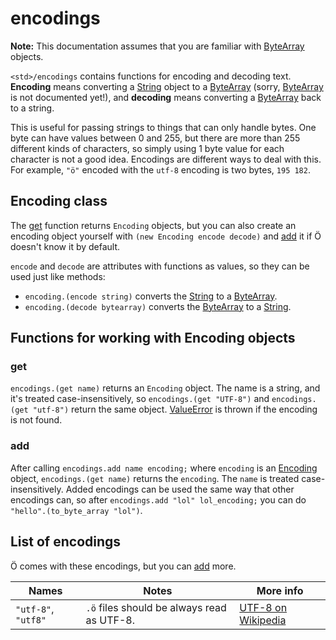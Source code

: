 # encodings

**Note:** This documentation assumes that you are familiar with [ByteArray]
objects.

`<std>/encodings` contains functions for encoding and decoding text.
**Encoding** means converting a [String] object to a [ByteArray] (sorry,
[ByteArray] is not documented yet!), and **decoding** means converting a
[ByteArray] back to a string.

This is useful for passing strings to things that can only handle bytes. One
byte can have values between 0 and 255, but there are more than 255 different
kinds of characters, so simply using 1 byte value for each character is not a
good idea. Encodings are different ways to deal with this. For example, `"ö"`
encoded with the `utf-8` encoding is two bytes, `195 182`.


## Encoding class

The [get](#get) function returns `Encoding` objects, but you can also create an
encoding object yourself with `(new Encoding encode decode)` and [add](#add) it
if Ö doesn't know it by default.

`encode` and `decode` are attributes with functions as values, so they can be
used just like methods:
- `encoding.(encode string)` converts the [String] to a [ByteArray].
- `encoding.(decode bytearray)` converts the [ByteArray] to a [String].


## Functions for working with Encoding objects

### get

`encodings.(get name)` returns an `Encoding` object. The name is a string, and
it's treated case-insensitively, so `encodings.(get "UTF-8")` and
`encodings.(get "utf-8")` return the same object. [ValueError] is thrown if the
encoding is not found.

### add

After calling `encodings.add name encoding;` where `encoding` is an
[Encoding](#encoding-class) object, `encodings.(get name)` returns the
`encoding`. The `name` is treated case-insensitively. Added encodings can be
used the same way that other encodings can, so after
`encodings.add "lol" lol_encoding;` you can do `"hello".(to_byte_array "lol")`.


## List of encodings

Ö comes with these encodings, but you can [add](#add) more.

| Names                 | Notes                                         | More info             |
| --------------------- | --------------------------------------------- | --------------------- |
| `"utf-8"`, `"utf8"`   | `.ö` files should be always read as UTF-8.    | [UTF-8 on Wikipedia]  |

[UTF-8 on Wikipedia]: https://en.wikipedia.org/wiki/UTF-8


[ValueError]: ../errors.md
[String]: ../builtins.md#string
[ByteArray]: ../builtins.md#bytearray
